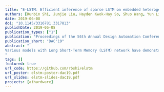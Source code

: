 ```yaml
---
title: "E-LSTM: Efficient inference of sparse LSTM on embedded heterogeneous system"
authors: [Runbin Shi, Junjie Liu, Hayden Kwok-Hay So, Shuo Wang, Yun Liang]
date: 2019-06-08
doi: "10.1145/3316781.3317813"
publishDate: 2019-06-08
publication_types: ["1"]
publication: "Proceedings of the 56th Annual Design Automation Conference 2019"
publication_short: "DAC'19"
abstract: "
Various models with Long Short-Term Memory (LSTM) network have demonstrated prior art performances in sequential information processing. Previous LSTM-specific architectures set large on-chip memory for weight storage to alleviate the memory-bound issue and facilitate the LSTM inference in cloud computing. In this paper, E-LSTM is proposed for embedded scenarios with the consideration of the chip-area and limited data-access bandwidth. The heterogeneous hardware in E-LSTM tightly couples an LSTM co-processor with an embedded RISC-V CPU. The eSELL format is developed to represent the sparse weight matrix. With the proposed cell fusion optimization based on the inherent sparsity in computation, E-LSTM achieves up to 2.2× speedup of processing throughput.
"
tags: []
featured: true
url_code: https://github.com/rbshi/elstm
url_poster: elstm-poster-dac19.pdf
url_slides: elstm-slides-dac19.pdf
projects: [aihardware]
---
```

